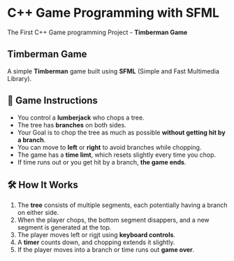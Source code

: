 # C++ Game Programming with SFML 
The First C++ Game programming Project - **Timberman Game**


## Timberman Game

A simple **Timberman** game built using **SFML** (Simple and Fast Multimedia Library).

## 📜 Game Instructions

- You control a **lumberjack** who chops a tree.
- The tree has **branches** on both sides.
- Your Goal is to chop the tree as much as possible **without getting hit by a branch**.
- You can move to **left** or **right** to avoid branches while chopping.
- The game has a **time limt**, which resets slightly every time you chop.
- If time runs out or you get hit by a branch, **the game ends**.

## 🛠️ How It Works

1. The **tree** consists of multiple segments, each potentially having a branch on either side.
2. When the player chops, the bottom segment disappers, and a new segment is generated at the top.
3. The player moves left or rigjt using **keyboard controls**.
4. A **timer** counts down, and chopping extends it slightly.
5. If the player moves into a branch or time runs out **game over**.

